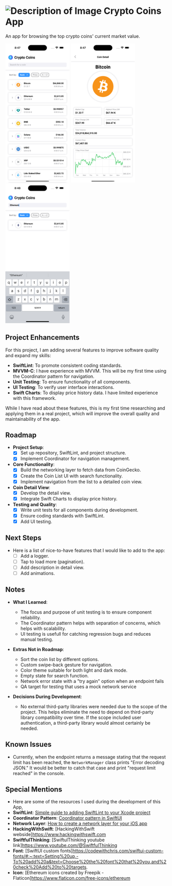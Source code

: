# <img src="https://cdn-icons-png.flaticon.com/128/6699/6699255.png" alt="Description of Image" width="30" height="30"> Crypto Coins App

An app for browsing the top crypto coins' current market value.

<img src="images/screenshot1.png" alt="screenshot1" width="200"> <img src="images/screenshot2.png" alt="screenshot1" width="200"> <img src="images/screenshot3.png" alt="screenshot1" width="200">

## Project Enhancements
For this project, I am adding several features to improve software quality and expand my skills:
- **SwiftLint**: To promote consistent coding standards.
- **MVVM-C**: I have experience with MVVM. This will be my first time using the Coordinator pattern for navigation.
- **Unit Testing**: To ensure functionality of all components.
- **UI Testing**: To verify user interface interactions.
- **Swift Charts**: To display price history data. I have limited experience with this framework.

While I have read about these features, this is my first time researching and applying them in a real project, which will improve the overall quality and maintainability of the app.

## Roadmap
- **Project Setup**: 
  - [x] Set up repository, SwiftLint, and project structure.
  - [x] Implement Coordinator for navigation management.
  
- **Core Functionality**:
  - [x] Build the networking layer to fetch data from CoinGecko.
  - [x] Create the Coin List UI with search functionality.
  - [x] Implement navigation from the list to a detailed coin view.
  
- **Coin Detail View**:
  - [x] Develop the detail view.
  - [x] Integrate Swift Charts to display price history.

- **Testing and Quality**:
  - [x] Write unit tests for all components during development.
  - [x] Ensure coding standards with SwiftLint.
  - [x] Add UI testing.

## Next Steps
- Here is a list of nice-to-have features that I would like to add to the app:
  - [ ] Add a logger.
  - [ ] Tap to load more (pagination).
  - [ ] Add description in detail view.
  - [ ] Add animations.

## Notes 
- **What I Learned**:
  - The focus and purpose of unit testing is to ensure component reliability.
  - The Coordinator pattern helps with separation of concerns, which helps with scalability.
  - UI testing is usefull for catching regression bugs and reduces manual testing.
  
- **Extras Not in Roadmap**:
  - Sort the coin list by different options.
  - Custom swipe-back gesture for navigation.
  - Color theme suitable for both light and dark mode.
  - Empty state for search function.
  - Network error state with a "try again" option when an endpoint fails
  - QA target for testing that uses a mock network service 

- **Decisions During Development**:
  - No external third-party libraries were needed due to the scope of the project. This helps eliminate the need to depend on third-party library compatibility over time. If the scope included user authentication, a third-party library would almost certainly be needed.

## Known Issues 
- Currently, when the endpoint returns a message stating that the request limit has been reached, the `NetworkManager` class prints "Error decoding JSON." It would be better to catch that case and print "request limit reached" in the console.

## Special Mentions
- Here are some of the resources I used during the development of this App, 
- **SwiftLint**: [Simple guide to adding SwiftLint to your Xcode project](https://isnihal.medium.com/simple-guide-to-adding-swiftlint-to-your-xcode-project-11d2ed20da26)
- **Coordinator Pattern**: [Coordinator pattern in SwiftUI](https://www.swiftanytime.com/blog/coordinator-pattern-in-swiftui)
- **Network Layer**: [How to create a network layer for your iOS app](https://sabapathy7.medium.com/how-to-create-a-network-layer-for-your-ios-app-623f99161677)
- **HackingWithSwift**: [HackingWithSwift webside]https://www.hackingwithswift.com
- **SwiftfulThinking**: [SwiftulThinking youtube link]https://www.youtube.com/@SwiftfulThinking
- **Font**: [SwiftUI custom fonts]https://codewithchris.com/swiftui-custom-fonts/#:~:text=Setting%20up,-To%20add%20a&text=Choose%20the%20font%20that%20you,and%20check%20Add%20to%20targets.
- **Icon**: [Ethereum icons created by Freepik - Flaticon]https://www.flaticon.com/free-icons/ethereum

